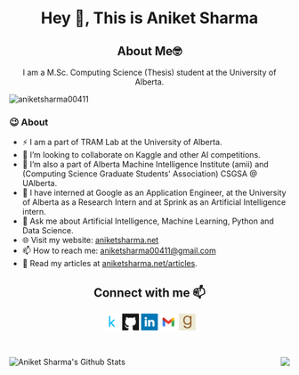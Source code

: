 <!-- <div align="center">
<img src="https://user-images.githubusercontent.com/42115530/92640221-9728ca00-f2fa-11ea-8994-c72b26e937de.gif" align="center"/>
</div> -->
<h1 align='center'>Hey 👋, This is Aniket Sharma</h1>
<p align = 'center'> 
<h2 align='center'>About Me🤓</h2>
<p align='center'>I am a M.Sc. Computing Science (Thesis) student at the University of Alberta.
<p align="left"> <img src="https://komarev.com/ghpvc/?username=aniketsharma00411" alt="aniketsharma00411" /> </p>

### 😉 About

<!--
- 🔭 I’m currently working on ...
- 🌱 I’m currently learning ...
- 👯 I’m looking to collaborate on ...
- 🤔 I’m looking for help with ...
- 💬 Ask me about ...
- 📫 How to reach me: ...
- 😄 Pronouns: ...
- ⚡ Fun fact: ...
-->

<!--- 🔭 I’m currently working on working on Fairness Verification and Mitigation Techniques on Artificial Intelligence in Education (AIEd) Algorithms.-->
- ⚡ I am a part of TRAM Lab at the University of Alberta.
- 🤔 I’m looking to collaborate on Kaggle and other AI competitions.
- 🌱 I’m also a part of Alberta Machine Intelligence Institute (amii) and (Computing Science Graduate Students' Association) CSGSA @ UAlberta.
- 👯 I have interned at Google as an Application Engineer, at the University of Alberta as a Research Intern and at Sprink as an Artificial Intelligence intern.
- 💬 Ask me about Artificial Intelligence, Machine Learning, Python and Data Science.
- 🌐 Visit my website: [aniketsharma.net](https://www.aniketsharma.net/)
- 📫 How to reach me: aniketsharma00411@gmail.com
- 🤔 Read my articles at [aniketsharma.net/articles](https://www.aniketsharma.net/articles/).

</p><h2 align='center'>Connect with me  📫 </h2>
<p align = 'center'>
 <a href = https://www.kaggle.com/aniketsharma00411 target='_blank'> <img src=https://github.com/edent/SuperTinyIcons/blob/master/images/svg/kaggle.svg height='30' weight='30'/></a>
 <a href = https://github.com/aniketsharma00411 target='_blank'> <img src=https://github.com/edent/SuperTinyIcons/blob/master/images/svg/github.svg height='30' weight='30'/></a>
<a href = https://www.linkedin.com/in/aniketsharma00411/ target='_blank'> <img src=https://github.com/edent/SuperTinyIcons/blob/master/images/svg/linkedin.svg height='30' weight='30'/></a> 
<!-- <a href = https://twitter.com/aniket00411 target='_blank'> <img src=https://github.com/edent/SuperTinyIcons/blob/master/images/svg/twitter.svg height='30' weight='30'/></a> -->
<!-- <a href = https://medium.com/<user-name> target='_blank'> <img src=https://github.com/edent/SuperTinyIcons/blob/master/images/svg/medium.svg height='30' weight='30'/></a>  -->
<!-- <a href="https://mail.google.com/mail/?view=cm&fs=1&tf=1&to=aniketsharma00411@gmail.com" target="_blank"><img src=https://github.com/edent/SuperTinyIcons/blob/master/images/svg/gmail.svg height='30' weight='30'/></a> -->
<a href="mailto:aniketsharma00411@gmail.com" target="_blank"><img src=https://github.com/edent/SuperTinyIcons/blob/master/images/svg/gmail.svg height='30' weight='30'/></a>
<a href="https://www.goodreads.com/aniketsharma00411" target="_blank"><img src=https://github.com/edent/SuperTinyIcons/blob/master/images/svg/goodreads.svg height='30' weight='30'/></a>
<!-- <a href = https://stackoverflow.com/users/<user-name> target='_blank'> <img src=https://github.com/edent/SuperTinyIcons/blob/master/images/svg/stackoverflow.svg height='30' weight='30'/></a> -->

&emsp;
<!-- 
<p align="center">
 <img src="https://github.com/devicons/devicon/blob/master/icons/python/python-original.svg" alt="Python" width="40" height="40"/>
 <img src="https://github.com/devicons/devicon/blob/master/icons/c/c-original.svg" alt="C" width="40" height="40"/>
 <img src="https://github.com/devicons/devicon/blob/master/icons/cplusplus/cplusplus-original.svg" alt="C++" width="40" height="40"/>
 <img src="https://github.com/devicons/devicon/blob/master/icons/git/git-original.svg" alt="Git" width="40" height="40"/>
 <img src="https://github.com/devicons/devicon/blob/master/icons/mysql/mysql-original.svg" alt="MySQL" width="40" height="40"/>
 <img src="https://github.com/devicons/devicon/blob/master/icons/linux/linux-original.svg" alt="Linux" width="40" height="40"/>
 <img src="https://github.com/edent/SuperTinyIcons/blob/master/images/svg/docker.svg" alt="Linux" width="40" height="40"/>
</p>

&emsp;
 -->

<!-- <img align="right" height="250" width="300" alt="GIF" src="https://miro.medium.com/max/1360/1*IRGHmiGsa16stedQvIaZfw.gif" /> -->

![Aniket Sharma's Github Stats](https://github-readme-stats.vercel.app/api?username=aniketsharma00411&count_private=true&show_icons=true&include_all_commits=true&theme=calm)
<img align="right" src="https://github-readme-stats.vercel.app/api/top-langs/?username=aniketsharma00411&theme=calm">

<!-- ![Most Used Languages](https://github-readme-stats.vercel.app/api/top-langs/?username=aniketsharma00411&theme=calm) -->
